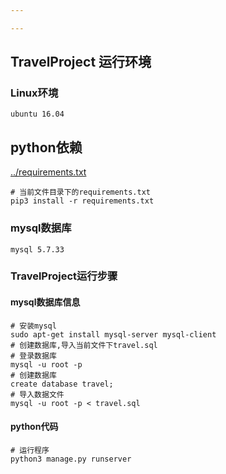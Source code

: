 ```yaml
---

---
```


## TravelProject 运行环境

### Linux环境

```shell
ubuntu 16.04
```

## python依赖

[../requirements.txt]()

```shell
# 当前文件目录下的requirements.txt
pip3 install -r requirements.txt
```

### mysql数据库

```shell
mysql 5.7.33
```

### TravelProject运行步骤

#### mysql数据库信息

```shell
# 安装mysql
sudo apt-get install mysql-server mysql-client
# 创建数据库,导入当前文件下travel.sql
# 登录数据库
mysql -u root -p
# 创建数据库
create database travel;
# 导入数据文件
mysql -u root -p < travel.sql
```

#### python代码

```shell
# 运行程序
python3 manage.py runserver
```

